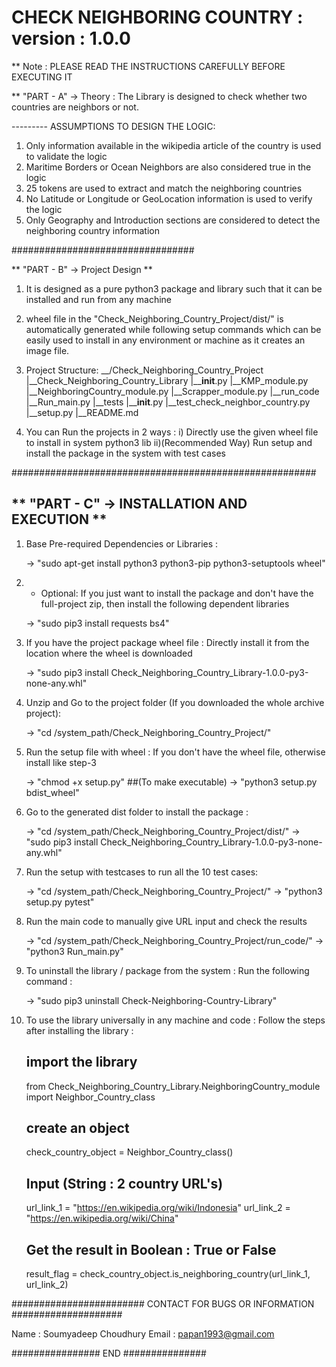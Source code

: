 # CHECK NEIGHBORING COUNTRY : version : 1.0.0

** Note : PLEASE READ THE INSTRUCTIONS CAREFULLY BEFORE EXECUTING IT

** "PART - A" -> Theory : The Library is designed to check whether two countries are neighbors or not.

--------- ASSUMPTIONS TO DESIGN THE LOGIC:
1) Only information available in the wikipedia article of the country is used to validate the logic
2) Maritime Borders or Ocean Neighbors are also considered true in the logic
3) 25 tokens are used to extract and match the neighboring countries
4) No Latitude or Longitude or GeoLocation information is used to verify the logic
5) Only Geography and Introduction sections are considered to detect the neighboring country information

#################################

** "PART - B" -> Project Design **
1) It is designed as a pure python3 package and library such that it can be installed and run from any machine
2) wheel file in the "Check_Neighboring_Country_Project/dist/" is automatically generated while following setup commands 
   which can be easily used to install in any environment or machine as it creates an image file.
3) Project Structure:
    __/Check_Neighboring_Country_Project
         |__Check_Neighboring_Country_Library
            |____init__.py
            |__KMP_module.py
            |__NeighboringCountry_module.py
            |__Scrapper_module.py
         |__run_code
            |__Run_main.py
         |__tests
            |____init__.py
            |__test_check_neighbor_country.py
         |__setup.py
         |__README.md

4) You can Run the projects in 2 ways : 
   i) Directly use the given wheel file to install in system python3 lib 
   ii)(Recommended Way) Run setup and install the package in the system with test cases
   
#######################################################
   
** "PART - C" -> INSTALLATION AND EXECUTION **
------------------------------------------------------
1) Base Pre-required Dependencies or Libraries : 
    
    -> "sudo apt-get install python3 python3-pip python3-setuptools wheel"
   
2) * Optional: If you just want to install the package and don't have the full-project zip, then install the following dependent libraries
   
    -> "sudo pip3 install requests bs4"

3) If you have the project package wheel file : Directly install it from the location where the wheel is downloaded

    -> "sudo pip3 install Check_Neighboring_Country_Library-1.0.0-py3-none-any.whl"
    
4) Unzip and Go to the project folder (If you downloaded the whole archive project):

    -> "cd /system_path/Check_Neighboring_Country_Project/"
   
5) Run the setup file with wheel : If you don't have the wheel file, otherwise install like step-3

    -> "chmod +x setup.py"                     ##(To make executable)
    -> "python3 setup.py bdist_wheel"
   
6) Go to the generated dist folder to install the package :

    -> "cd /system_path/Check_Neighboring_Country_Project/dist/"
    -> "sudo pip3 install Check_Neighboring_Country_Library-1.0.0-py3-none-any.whl"
   
7) Run the setup with testcases to run all the 10 test cases:

    -> "cd /system_path/Check_Neighboring_Country_Project/"
    -> "python3 setup.py pytest"
   
8) Run the main code to manually give URL input and check the results

    -> "cd /system_path/Check_Neighboring_Country_Project/run_code/"
    -> "python3 Run_main.py"
   
11) To uninstall the library / package from the system : Run the following command :
    
    -> "sudo pip3 uninstall Check-Neighboring-Country-Library"

10) To use the library universally in any machine and code : Follow the steps after installing the library :

    ## import the library
    from Check_Neighboring_Country_Library.NeighboringCountry_module import Neighbor_Country_class
    
    ## create an object
    check_country_object = Neighbor_Country_class()
   
    ## Input (String : 2 country URL's)
    url_link_1 = "https://en.wikipedia.org/wiki/Indonesia"
    url_link_2 = "https://en.wikipedia.org/wiki/China"
   
    ## Get the result in Boolean : True or False
    result_flag = check_country_object.is_neighboring_country(url_link_1, url_link_2)

########################  CONTACT FOR BUGS  OR INFORMATION  ####################

Name : Soumyadeep Choudhury
Email : papan1993@gmail.com

################  END  ###############

